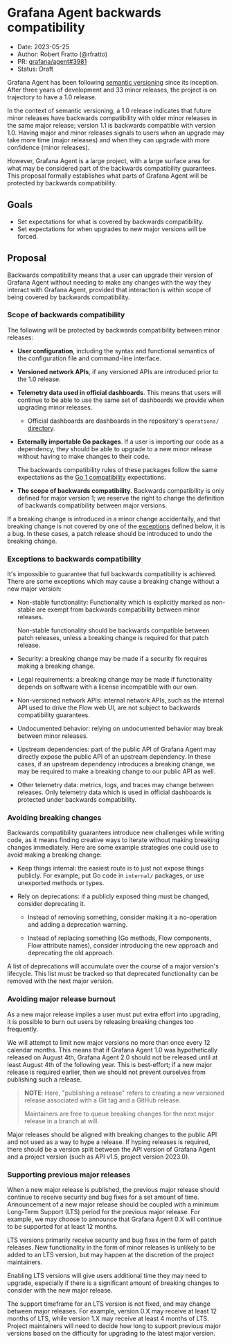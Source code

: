 # Grafana Agent backwards compatibility 

* Date: 2023-05-25
* Author: Robert Fratto (@rfratto)
* PR: [grafana/agent#3981](https://github.com/grafana/agent/pull/3981)
* Status: Draft

Grafana Agent has been following [semantic versioning](https://semver.org/) since its inception.
After three years of development and 33 minor releases, the project is on trajectory to have a 1.0 release. 

In the context of semantic versioning, a 1.0 release indicates that future minor releases have backwards compatibility with older minor releases in the same major release; version 1.1 is backwards compatible with version 1.0. Having major and minor releases signals to users when an upgrade may take more time (major releases) and when they can upgrade with more confidence (minor releases).

However, Grafana Agent is a large project, with a large surface area for what may be considered part of the backwards compatibility guarantees. This proposal formally establishes what parts of Grafana Agent will be protected by backwards compatibility. 

## Goals 

- Set expectations for what is covered by backwards compatibility. 
- Set expectations for when upgrades to new major versions will be forced.

## Proposal 

Backwards compatibility means that a user can upgrade their version of Grafana Agent without needing to make any changes with the way they interact with Grafana Agent, provided that interaction is within scope of being covered by backwards compatibility.

### Scope of backwards compatibility   

The following will be protected by backwards compatibility between minor releases: 

- **User configuration**, including the syntax and functional semantics of the configuration file and command-line interface.

- **Versioned network APIs**, if any versioned APIs are introduced prior to the 1.0 release.

- **Telemetry data used in official dashboards**. This means that users will continue to be able to use the same set of dashboards we provide when upgrading minor releases.    

  - Official dashboards are dashboards in the repository's `operations/` [directory](../../operations/).

- **Externally importable Go packages**. If a user is importing our code as a dependency, they should be able to upgrade to a new minor release without having to make changes to their code.

  The backwards compatibility rules of these packages follow the same expectations as the [Go 1 compatibility][] expectations.

- **The scope of backwards compatibility**. Backwards compatibility is only defined for major version 1; we reserve the right to change the definition of backwards compatibility between major versions. 

If a breaking change is introduced in a minor change accidentally, and that breaking change is not covered by one of the [exceptions][] defined below, it is a bug. In these cases, a patch release should be introduced to undo the breaking change. 

[exceptions]: #exceptions-to-backwards-compatibility
[Go 1 compatibility]: https://go.dev/doc/go1compat

### Exceptions to backwards compatibility 

It's impossible to guarantee that full backwards compatibility is achieved. There are some exceptions which may cause a breaking change without a new major version:

- Non-stable functionality: Functionality which is explicitly marked as non-stable are exempt from backwards compatibility between minor releases.

  Non-stable functionality should be backwards compatible between patch releases, unless a breaking change is required for that patch release.

- Security: a breaking change may be made if a security fix requires making a breaking change. 

- Legal requirements: a breaking change may be made if functionality depends on software with a license incompatible with our own.

- Non-versioned network APIs: internal network APIs, such as the internal API used to drive the Flow web UI, are not subject to backwards compatibility guarantees.

- Undocumented behavior: relying on undocumented behavior may break between minor releases. 

- Upstream dependencies: part of the public API of Grafana Agent may directly expose the public API of an upstream dependency. In these cases, if an upstream dependency introduces a breaking change, we may be required to make a breaking change to our public API as well.   

- Other telemetry data: metrics, logs, and traces may change between releases. Only telemetry data which is used in official dashboards is protected under backwards compatibility.

### Avoiding breaking changes 

Backwards compatibility guarantees introduce new challenges while writing code,
as it means finding creative ways to iterate without making breaking changes
immediately. Here are some example strategies one could use to avoid making a
breaking change:

- Keep things internal: the easiest route is to just not expose things publicly. For example, put Go code in `internal/` packages, or use unexported methods or types.

- Rely on deprecations: if a publicly exposed thing must be changed, consider deprecating it.

  - Instead of removing something, consider making it a no-operation and adding a deprecation warning. 

  - Instead of replacing something (Go methods, Flow components, Flow attribute names), consider introducing the new approach and deprecating the old approach. 

A list of deprecations will accumulate over the course of a major version's lifecycle. This list must be tracked so that deprecated functionality can be removed with the next major version. 

### Avoiding major release burnout 

As a new major release implies a user must put extra effort into upgrading, it is possible to burn out users by releasing breaking changes too frequently. 

We will attempt to limit new major versions no more than once every 12 calendar months. This means that if Grafana Agent 1.0 was hypothetically released on August 4th, Grafana Agent 2.0 should not be released until at least August 4th of the following year. This is best-effort; if a new major release is required earlier, then we should not prevent ourselves from publishing such a release.

> **NOTE**: Here, "publishing a release" refers to creating a new versioned release associated with a Git tag and a GitHub release.
>
> Maintainers are free to queue breaking changes for the next major release in a branch at will.

Major releases should be aligned with breaking changes to the public API and not used as a way to hype a release. If hyping releases is required, there should be a version split between the API version of Grafana Agent and a project version (such as API v1.5, project version 2023.0).   

### Supporting previous major releases

When a new major release is published, the previous major release should continue to receive security and bug fixes for a set amount of time. Announcement of a new major release should be coupled with a minimum Long-Term Support (LTS) period for the previous major release. For example, we may choose to announce that Grafana Agent 0.X will continue to be supported for at least 12 months. 

LTS versions primarily receive security and bug fixes in the form of patch releases. New functionality in the form of minor releases is unlikely to be added to an LTS version, but may happen at the discretion of the project maintainers. 

Enabling LTS versions will give users additional time they may need to upgrade, especially if there is a significant amount of breaking changes to consider with the new major release. 

The support timeframe for an LTS version is not fixed, and may change between major releases. For example, version 0.X may receive at least 12 months of LTS, while version 1.X may receive at least 4 months of LTS. Project maintainers will need to decide how long to support previous major versions based on the difficulty for upgrading to the latest major version.
